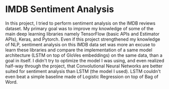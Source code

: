 # IMDB Sentiment Analysis
In this project, I tried to perform sentiment analysis on the IMDB reviews dataset.
My primary goal was to improve my knowledge of some of the main deep learning libraries namely TensorFlow (basic APIs and Estimator APIs), Keras, and Pytorch. Even if this project strengthened my knowledge of NLP, sentiment analysis on this IMDB data set was more an excuse to learn these libraries and compare the implementation of a same model architecture (LSTM on top of GloVes embeddings) on the same data, than a goal in itself. I didn't try to optimize the model I was using, and even realized half-way through the project, that Convolutional Neural Networks are better suited for sentiment analysis than LSTM (the model I used). LSTM couldn't even beat a simple baseline made of Logistic Regression on top of Bag of Word.
